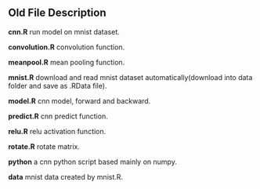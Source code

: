 
## Old File Description

**cnn.R** run model on mnist dataset.

**convolution.R** convolution function.

**meanpool.R** mean pooling function.

**mnist.R** download and read mnist dataset automatically(download into data folder and save as .RData file).

**model.R** cnn model, forward and backward.

**predict.R** cnn predict function.

**relu.R** relu activation function.

**rotate.R** rotate matrix.

**python** a cnn python script based mainly on numpy.

**data** mnist data created by mnist.R.

